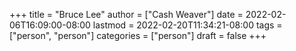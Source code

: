 +++
title = "Bruce Lee"
author = ["Cash Weaver"]
date = 2022-02-06T16:09:00-08:00
lastmod = 2022-02-20T11:34:21-08:00
tags = ["person", "person"]
categories = ["person"]
draft = false
+++
